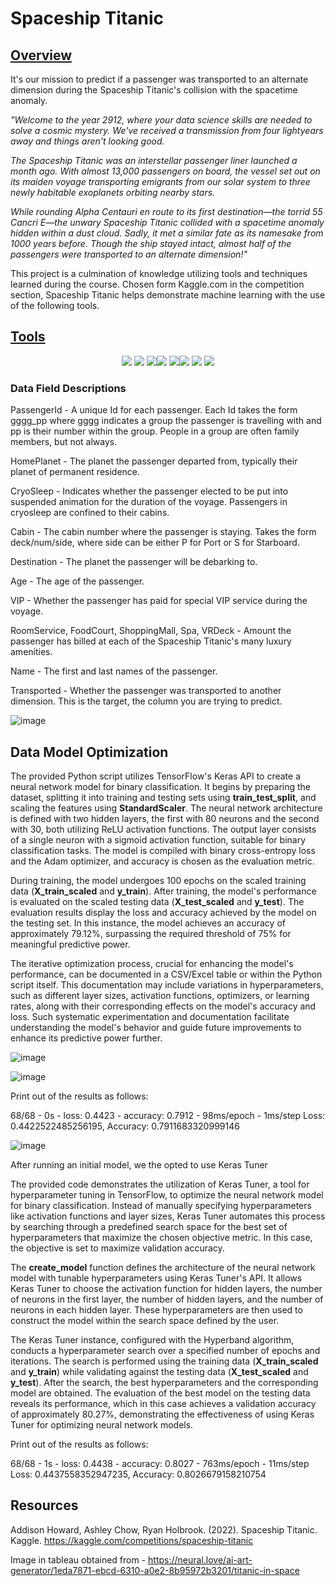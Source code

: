 # Spaceship Titanic
## <u>Overview                                                                                                                              </u>
It's our mission to predict if a passenger was transported to an alternate dimension during the Spaceship Titanic's collision with the spacetime anomaly.

_"Welcome to the year 2912, where your data science skills are needed to solve a cosmic mystery. We've received a transmission from four lightyears away and things aren't looking good._

_The Spaceship Titanic was an interstellar passenger liner launched a month ago. With almost 13,000 passengers on board, the vessel set out on its maiden voyage transporting emigrants from our solar system to three newly habitable exoplanets orbiting nearby stars._

_While rounding Alpha Centauri en route to its first destination—the torrid 55 Cancri E—the unwary Spaceship Titanic collided with a spacetime anomaly hidden within a dust cloud. Sadly, it met a similar fate as its namesake from 1000 years before. Though the ship stayed intact, almost half of the passengers were transported to an alternate dimension!"_

This project is a culmination of knowledge utilizing tools and techniques learned during the course. Chosen form Kaggle.com in the competition section, Spaceship Titanic helps demonstrate machine learning with the use of the following tools.

## <u>Tools                                                                                                                                        </u>

<div align=center><a href="https://colab.research.google.com" target="_blank"><img src="https://img.shields.io/badge/Google Colab-F9AB00?style=for-the-badge&logo=Google Colab&logoColor=white"></a>
<a href="http://python.org" target="_blank"><img src="https://img.shields.io/badge/Python-3776AB?style=for-the-badge&logo=python&logoColor=white"></a>
<a href="https://tableau.com" target="_blank"><img src="https://img.shields.io/badge/Tableau-E97627?style=for-the-badge&logo=tableau&logoColor=white"></a><a href="https://pandas.pydata.org" target="_blank"><img src="https://img.shields.io/badge/pandas-150458?style=for-the-badge&logo=pandas&logoColor=white"/></a>
<a href="https://scikit-learn.org" target="_blank"><img src="https://img.shields.io/badge/scikit learn-F7931E?style=for-the-badge&logo=scikit learn&logoColor=white"/></a><a href="https://tensorflow.org" target="_blank"><img src="https://img.shields.io/badge/TensorFlow-FF6F00?style=for-the-badge&logo=TensorFlow&logoColor=white"/></a>
<a href="https://keras.io" target="_blank"><img src="https://img.shields.io/badge/Keras-D00000?style=for-the-badge&logo=Keras&logoColor=white"/></a>
<a href="https://matplotlib.org" target="_blank"><img src="https://img.shields.io/badge/Matplotlib-800080?style=for-the-badge&logoColor=white"></a></div>


### Data Field Descriptions

PassengerId - A unique Id for each passenger. Each Id takes the form gggg_pp where gggg indicates a group the passenger is travelling with and pp is their number within the group. People in a group are often family members, but not always.

HomePlanet - The planet the passenger departed from, typically their planet of permanent residence.

CryoSleep - Indicates whether the passenger elected to be put into suspended animation for the duration of the voyage. Passengers in cryosleep are confined to their cabins.

Cabin - The cabin number where the passenger is staying. Takes the form deck/num/side, where side can be either P for Port or S for Starboard.

Destination - The planet the passenger will be debarking to.

Age - The age of the passenger.

VIP - Whether the passenger has paid for special VIP service during the voyage.

RoomService, FoodCourt, ShoppingMall, Spa, VRDeck - Amount the passenger has billed at each of the Spaceship Titanic's many luxury amenities.

Name - The first and last names of the passenger.

Transported - Whether the passenger was transported to another dimension. This is the target, the column you are trying to predict.

![image](https://github.com/emilybomber/Project-4/assets/146396417/aed9faf0-c151-4a9a-af8f-3a133804df46)



## Data Model Optimization


The provided Python script utilizes TensorFlow's Keras API to create a neural network model for binary classification. It begins by preparing the dataset, splitting it into training and testing sets using **train_test_split**, and scaling the features using **StandardScaler**. The neural network architecture is defined with two hidden layers, the first with 80 neurons and the second with 30, both utilizing ReLU activation functions. The output layer consists of a single neuron with a sigmoid activation function, suitable for binary classification tasks. The model is compiled with binary cross-entropy loss and the Adam optimizer, and accuracy is chosen as the evaluation metric.

During training, the model undergoes 100 epochs on the scaled training data (**X_train_scaled** and **y_train**). After training, the model's performance is evaluated on the scaled testing data (**X_test_scaled** and **y_test**). The evaluation results display the loss and accuracy achieved by the model on the testing set. In this instance, the model achieves an accuracy of approximately 79.12%, surpassing the required threshold of 75% for meaningful predictive power.

The iterative optimization process, crucial for enhancing the model's performance, can be documented in a CSV/Excel table or within the Python script itself. This documentation may include variations in hyperparameters, such as different layer sizes, activation functions, optimizers, or learning rates, along with their corresponding effects on the model's accuracy and loss. Such systematic experimentation and documentation facilitate understanding the model's behavior and guide future improvements to enhance its predictive power further.

![image](https://github.com/emilybomber/Project-4/assets/144865763/c7d0b67e-3b2f-4981-afce-af8aa0e3c47d)


![image](https://github.com/emilybomber/Project-4/assets/144865763/143a836d-b640-4612-b45d-107434ad82e0)

Print out of the results as follows:

68/68 - 0s - loss: 0.4423 - accuracy: 0.7912 - 98ms/epoch - 1ms/step Loss: 0.4422522485256195, Accuracy: 0.7911683320999146


![image](https://github.com/emilybomber/Project-4/assets/146396417/0b81337d-f876-4691-a64a-0d966bfd07c8)

After running an initial model, we the opted to use Keras Tuner

The provided code demonstrates the utilization of Keras Tuner, a tool for hyperparameter tuning in TensorFlow, to optimize the neural network model for binary classification. Instead of manually specifying hyperparameters like activation functions and layer sizes, Keras Tuner automates this process by searching through a predefined search space for the best set of hyperparameters that maximize the chosen objective metric. In this case, the objective is set to maximize validation accuracy.

The **create_model** function defines the architecture of the neural network model with tunable hyperparameters using Keras Tuner's API. It allows Keras Tuner to choose the activation function for hidden layers, the number of neurons in the first layer, the number of hidden layers, and the number of neurons in each hidden layer. These hyperparameters are then used to construct the model within the search space defined by the user.

The Keras Tuner instance, configured with the Hyperband algorithm, conducts a hyperparameter search over a specified number of epochs and iterations. The search is performed using the training data (**X_train_scaled** and **y_train**) while validating against the testing data (**X_test_scaled** and **y_test**). After the search, the best hyperparameters and the corresponding model are obtained. The evaluation of the best model on the testing data reveals its performance, which in this case achieves a validation accuracy of approximately 80.27%, demonstrating the effectiveness of using Keras Tuner for optimizing neural network models.

Print out of the results as follows:

68/68 - 1s - loss: 0.4438 - accuracy: 0.8027 - 763ms/epoch - 11ms/step Loss: 0.4437558352947235, Accuracy: 0.8026679158210754

## Resources

Addison Howard, Ashley Chow, Ryan Holbrook. (2022). Spaceship Titanic. Kaggle. https://kaggle.com/competitions/spaceship-titanic

Image in tableau obtained from - https://neural.love/ai-art-generator/1eda7871-ebcd-6310-a0e2-8b95972b3201/titanic-in-space
